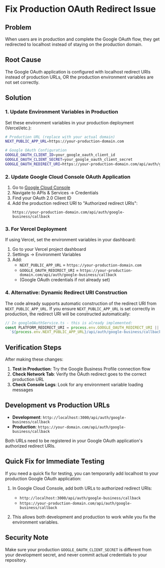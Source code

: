 # Fix Production OAuth Redirect Issue

## Problem
When users are in production and complete the Google OAuth flow, they get redirected to localhost instead of staying on the production domain.

## Root Cause
The Google OAuth application is configured with localhost redirect URIs instead of production URLs, OR the production environment variables are not set correctly.

## Solution

### 1. Update Environment Variables in Production

Set these environment variables in your production deployment (Vercel/etc.):

```bash
# Production URL (replace with your actual domain)
NEXT_PUBLIC_APP_URL=https://your-production-domain.com

# Google OAuth Configuration
GOOGLE_OAUTH_CLIENT_ID=your_google_oauth_client_id
GOOGLE_OAUTH_CLIENT_SECRET=your_google_oauth_client_secret
GOOGLE_OAUTH_REDIRECT_URI=https://your-production-domain.com/api/auth/google-business/callback
```

### 2. Update Google Cloud Console OAuth Application

1. Go to [Google Cloud Console](https://console.cloud.google.com/)
2. Navigate to APIs & Services → Credentials
3. Find your OAuth 2.0 Client ID
4. Add the production redirect URI to "Authorized redirect URIs":
   ```
   https://your-production-domain.com/api/auth/google-business/callback
   ```

### 3. For Vercel Deployment

If using Vercel, set the environment variables in your dashboard:

1. Go to your Vercel project dashboard
2. Settings → Environment Variables
3. Add:
   - `NEXT_PUBLIC_APP_URL` = `https://your-production-domain.com`
   - `GOOGLE_OAUTH_REDIRECT_URI` = `https://your-production-domain.com/api/auth/google-business/callback`
   - (Google OAuth credentials if not already set)

### 4. Alternative: Dynamic Redirect URI Construction

The code already supports automatic construction of the redirect URI from `NEXT_PUBLIC_APP_URL`. If you ensure `NEXT_PUBLIC_APP_URL` is set correctly in production, the redirect URI will be constructed automatically:

```typescript
// In googleOAuthService.ts - this is already implemented:
const PLATFORM_REDIRECT_URI = process.env.GOOGLE_OAUTH_REDIRECT_URI || 
  `${process.env.NEXT_PUBLIC_APP_URL}/api/auth/google-business/callback`;
```

## Verification Steps

After making these changes:

1. **Test in Production**: Try the Google Business Profile connection flow
2. **Check Network Tab**: Verify the OAuth redirect goes to the correct production URL
3. **Check Console Logs**: Look for any environment variable loading messages

## Development vs Production URLs

- **Development**: `http://localhost:3000/api/auth/google-business/callback`
- **Production**: `https://your-domain.com/api/auth/google-business/callback`

Both URLs need to be registered in your Google OAuth application's authorized redirect URIs.

## Quick Fix for Immediate Testing

If you need a quick fix for testing, you can temporarily add localhost to your production Google OAuth application:

1. In Google Cloud Console, add both URLs to authorized redirect URIs:
   - `http://localhost:3000/api/auth/google-business/callback` 
   - `https://your-production-domain.com/api/auth/google-business/callback`

2. This allows both development and production to work while you fix the environment variables.

## Security Note

Make sure your production `GOOGLE_OAUTH_CLIENT_SECRET` is different from your development secret, and never commit actual credentials to your repository.
